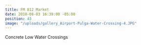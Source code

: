 ```yaml
---
title: FM 812 Market
date: 2018-08-03 16:39:00 -05:00
position: 43
image: "/uploads/gallery_Airport-Pulga-Water-Crossing-4.JPG"
---
```


Concrete Low Water Crossings